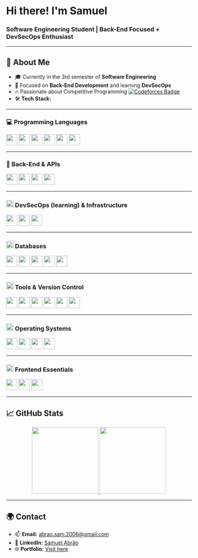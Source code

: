 # **Hi there! I'm Samuel**  
### **Software Engineering Student | Back-End Focused + DevSecOps Enthusiast**

---

## 🚀 **About Me**  
- 🎓 Currently in the 3rd semester of **Software Engineering**  
- 🔐 Focused on **Back-End Development** and learning **DevSecOps**  
- 🔥 Passionate about Competitive Programming [![Codeforces Badge](https://codeforces-readme-stats.vercel.app/api/badge?username=samuka7abrr)](https://codeforces.com/profile/samuka7abrr)
- 🛠️ **Tech Stack:**

---
### **💻 Programming Languages**
<p align="left">
    <img src="https://img.shields.io/badge/-TypeScript-333333?style=flat&logo=typescript" height="30"/>
    <img src="https://img.shields.io/badge/-Python-333333?style=flat&logo=python" height="30"/>
    <img src="https://img.shields.io/badge/-C++-333333?style=flat&logo=c%2B%2B" height="30"/>
    <img src="https://img.shields.io/badge/-JavaScript-333333?style=flat&logo=javascript" height="30"/>
    <img src="https://img.shields.io/badge/-C-333333?style=flat&logo=c" height="30"/>
    <img src="https://img.shields.io/badge/-SQL-333333?style=flat&logo=postgresql" height="30"/>
</p>

---

### **🧠 Back-End & APIs**
<p align="left">
    <img src="https://img.shields.io/badge/-Node.js-333333?style=flat&logo=node.js" height="30"/>
    <img src="https://img.shields.io/badge/-Express-333333?style=flat&logo=express" height="30"/>
    <img src="https://img.shields.io/badge/-Fastify-333333?style=flat&logo=fastify&logoColor=white" height="30"/>
    <img src="https://img.shields.io/badge/-Flask-333333?style=flat&logo=flask" height="30"/>
</p>

---

<h3><img src="https://cdn.jsdelivr.net/gh/devicons/devicon/icons/bash/bash-original.svg" height="20"/> DevSecOps (learning) & Infrastructure</h3>
<p align="left">
    <img src="https://img.shields.io/badge/-Docker-333333?style=flat&logo=docker" height="30"/>
    <img src="https://img.shields.io/badge/-GitHub_Actions-333333?style=flat&logo=github-actions&logoColor=white" height="30"/>
    <img src="https://img.shields.io/badge/-Shell_Scripting-333333?style=flat&logo=gnu-bash" height="30"/>
</p>

---


<h3><img src="https://cdn.jsdelivr.net/gh/devicons/devicon/icons/postgresql/postgresql-original.svg" height="20"/> Databases</h3>
<p align="left">
    <img src="https://img.shields.io/badge/-PostgreSQL-333333?style=flat&logo=postgresql" height="30"/>
    <img src="https://img.shields.io/badge/-MySQL-333333?style=flat&logo=mysql" height="30"/>
    <img src="https://img.shields.io/badge/-MongoDB-333333?style=flat&logo=mongodb&logoColor=47A248" height="30"/>
    <img src="https://img.shields.io/badge/-Knex.js-333333?style=flat&logo=knex.js&logoColor=white" height="30"/>
    <img src="https://img.shields.io/badge/-Prisma-333333?style=flat&logo=prisma&logoColor=0C344B" height="30"/>
</p>


---

<h3><img src="https://cdn.jsdelivr.net/gh/devicons/devicon/icons/git/git-original.svg" height="20"/> Tools & Version Control</h3>
<p align="left">
    <img src="https://img.shields.io/badge/-Git-333333?style=flat&logo=git" height="30"/>
    <img src="https://img.shields.io/badge/-GitHub-333333?style=flat&logo=github" height="30"/>
    <img src="https://img.shields.io/badge/-Insomnia-333333?style=flat&logo=insomnia&logoColor=42008E" height="30"/>
    <img src="https://img.shields.io/badge/-VSCode-333333?style=flat&logo=visual-studio-code" height="30"/>
    <img src="https://img.shields.io/badge/-Vim-333333?style=flat&logo=vim&logoColor=019833" height="30"/>
    <img src="https://img.shields.io/badge/-Postman-333333?style=flat&logo=postman" height="30"/>
</p>

---

<h3><img src="https://cdn.jsdelivr.net/gh/devicons/devicon/icons/linux/linux-original.svg" height="20"/> Operating Systems</h3>
<p align="left">
    <img src="https://img.shields.io/badge/-Debian-333333?style=flat&logo=debian&logoColor=D70A53" height="30"/>
    <img src="https://img.shields.io/badge/-Ubuntu-333333?style=flat&logo=ubuntu" height="30"/>
    <img src="https://img.shields.io/badge/-Windows_10-333333?style=flat&logo=data:image/svg+xml;base64,PHN2ZyB4bWxucz0iaHR0cDovL3d3dy53My5vcmcvMjAwMC9zdmciIHZpZXdCb3g9IjAgMCAxMjggMTI4Ij48cGF0aCBkPSJNMCAwSDU2LjZ2NTYuNkgwVjB6TTcxLjQgMEgxMjh2NTYuNkg3MS40VjB6TTAgNzEuNGg1Ni42VjEyOEgwVjcxLjR6TTcxLjQgNzEuNEgxMjhWMTI4SDcxLjRWM3owIiBmaWxsPSIjMDA3OEQ0Ii8+PC9zdmc+" height="30"/>
    <img src="https://img.shields.io/badge/-Rocky_Linux-333333?style=flat&logo=rocky-linux&logoColor=DC3545" height="30"/>
</p>

---

<h3><img src="https://cdn.jsdelivr.net/gh/devicons/devicon/icons/react/react-original.svg" height="20"/> Frontend Essentials</h3>
<p align="left">
    <img src="https://img.shields.io/badge/-React-333333?style=flat&logo=react" height="30"/>
    <img src="https://img.shields.io/badge/-CSS--in--JS-333333?style=flat&logo=styled-components" height="30"/>
    <img src="https://img.shields.io/badge/-Framer_Motion-333333?style=flat&logo=framer" height="30"/>
</p>

---


## 📈 **GitHub Stats**

<div align="center">  
  <a href="https://github.com/samuka7abr">  
    <img height="180em" src="https://github-readme-stats.vercel.app/api?username=samuka7abr&show_icons=true&theme=dark&count_private=true"/>  
    <img height="180em" src="https://github-readme-stats.vercel.app/api/top-langs/?username=samuka7abr&hide=html,css&langs_count=55&layout=compact&theme=dark"/>
  </a>  
</div>

---

## 🌍 **Contact**

- 📫 **Email:** [abrao.sam.2006@gmail.com](mailto:abrao.sam.2006@gmail.com)  
- 💼 **LinkedIn:** [Samuel Abrão](https://www.linkedin.com/in/samuel-abr%C3%A3o-0655a12ba/)  
- 🌐 **Portfolio:** [Visit here](https://portifolio-lyart-three-23.vercel.app)
